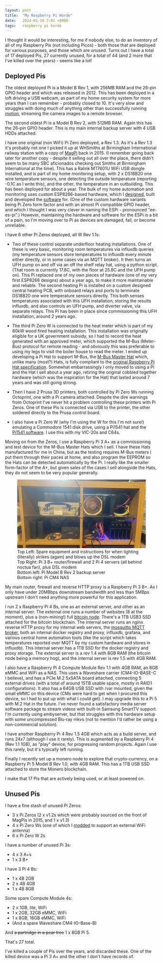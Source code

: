```yaml
---
layout: post
title:  "My Raspberry Pi Horde"
date:   2024-02-10 7:01 +0000
tags:   raspberry pi horde
---
```


I thought it would be interesting, for me if nobody else, to do an inventory of all of my Raspberry Pis (not including Picos) - both those that are deployed for various purposes, and those which are unused.  Turns out I have a total of 17 deployed Pis, 27 currently unused, for a total of 44 (and 2 more that I've killed over the years) - seems like a lot!

## Deployed Pis

The oldest deployed Pi is a Model B Rev 1, with 256MB RAM and the 26-pin GPIO header and which was released in 2012.  This has been deployed in a loft driving a USB webcam, as part of my home security system for more years than I can remember - probably closed to 10.  It's very slow and struggles with doing much of anything other than successfully running [motion](https://github.com/Motion-Project/motion), streaming the camera images to a remote browser.

The second oldest Pi is a Model B Rev 2, with 512MB RAM.  Again this has the 26-pin GPIO header.  This is my main internal backup server with 4 USB HDDs attached.

I have one original (non WiFi) Pi Zero deployed, a Rev 1.3.  As it's a Rev 1.3 it's probably not one I picked it up at WHSmiths at Birmingham International railway station with a copy of [MagPi](https://www.theguardian.com/technology/2015/nov/26/raspberry-pi-zero-computer-cheap-free-magazine-magpi) back in 2015.  (I remember going back later for another copy - despite it selling out all over the place, there didn't seem to be many SBC aficionados checking out Smiths at Birmingham International at the time).  This has a Ralink MT7601U WiFi USB dongle installed, and is part of my home monitoring setup, with 2 x DS18B20 one wire temperature sensors, one detecting the outside temperature (reporting -0.1C as I write this), and the other, the temperature in an outbuilding.  This has been deployed for about a year.  The bulk of my home automation and monitoring uses custom ESP8266-based hardware, which I [designed](https://github.com/piersfinlayson/otb-iot/blob/master/docs/source/espi.rst), built and developed the [software](https://github.com/piersfinlayson/otb-iot) for.  (One of the custom hardware variants being Pi Zero form factor and with an almost Pi compatible GPIO header, and which I thought I was very clever in naming the ESPi - pronounced "ee-es-pi".)  However, maintaining the hardware and software for the ESPi is a bit of a pain, so I'm moving over to Pi as devices are damaged, fail, or become unreliable.

I have 6 other Pi Zeros deployed, all W Rev 1.1s:

* Two of these control separate underfloor heating installations.  One of these is very basic, monitoring room temperatures via influxdb queries (my temperature sensors store temperatures to influxdb every minute either directly, or in some cases via an MQTT broker).  It then turns an UFH pump on and off via an off the shelf relay hat, using a python script.  (That room is currently 17.8C, with the floor at 25.8C and the UFH pump on).  This Pi replaced one of my own pieces of hardware (one of my very first ESP8266 designs) about a year ago, to make it more maintainable and reliable.  The second heating Pi is installed on a custom designed central heating PCB, with onboard relays and ports to terminate DS18B20 one wire temperature sensors directly.  This both senses temperatures associated with this UFH installation, storing the results influxdb, and also controls an UFH pump, and diverter valve, via separate relays.  This Pi has been in place since commissioning this UFH installation, around 2 years ago.

* The third Pi Zero W is connected to the heat meter which is part of my 80kW wood fired heating installation.  This installation was originally eligible for a UK government subsidy, so I had to record the heat generated with an approved meter, which supported the M-Bus (Meter-Bus) protocol for remote reading - and obviously this was preferable to using my legs to visit the boiler house to read the meter.  I ended up developing a Pi Hat to support M-Bus, the [M-Bus Master Hat](https://www.packom.net/product/m-bus-master-hat/) which, unlike many (most?) Hats, is fully compliant to the [original Raspberry Pi Hat specification](https://github.com/raspberrypi/hats).  Somewhat embarrassingly I only moved to using a Pi and the Hat I sell about a year ago, retiring the original cobbled together hardware (which was the inspiration for the Hat) that lasted around 7 years and was still going strong.

* Then I have 2 Prusa 3D printers, both controlled by Pi Zero Ws running Octoprint, one with a Pi camera attached.  Despite the dire warnings from Octoprint I've never hit a problem controlling these printers with Pi Zeros.  One of these Pis is connected via USB to the printer, the other soldered directly to the Prusa control board.

* I also have a Pi Zero W (why I'm using the W for this I'm not sure!) emulating a Commodore 1541 disk drive, using a Pi1541 hat and the [Pi1541 software](https://github.com/pi1541/Pi1541).  I use this with my VIC-20s and C64s.

Moving on from the Zeros, I use a Raspberry Pi 3 A+ as a commissioning and test device for the M-Bus Master Hats which I sell.  I have these Hats manufactured for me in China, but as the testing requires M-Bus meters I put them through their paces at home, and also program the EEPROM so the Hats can be detected automatically by the Pi.  I really like the smaller form-factor of the A+, but given sales of the cases I sell alongside the Hats, they do not seem to be very popular generally.


<figure>
  <img alt="Some Raspberry Pis" src="/static/img/pi_servers_feb_24.jpg" width="480" />
  <figcaption>Top Left: Spare equipment and instructions for when lighting (literally) strikes (again) and blows up the DSL modem</figcaption>
  <figcaption>Top Right: Pi 3 B+ router/firewall and 2 Pi 4 servers (all behind noctua fan), plus DSL modem</figcaption>
  <figcaption>Bottom left: Pi Model B Rev 2 backup server</figcaption>
  <figcaption>Bottom right: Pi CM4 NAS</figcaption>
</figure>

My main router, firewall and reverse HTTP proxy is a Raspberry Pi 3 B+.  As I only have under 20MBbps downstream bandwidth and less than 5MBps upstream I don't need anything more powerful for this application.

I run 2 x Raspberry Pi 4 Bs, one as an external server, and other as an internal server.  The external one runs a number of websites (8 at the moment), plus a (non-mining!) full [bitcoin node](https://github.com/piersfinlayson/bitcoin-docker).  There's a 1TB USB3 SSD attached for the bitcoin blockchain.  The internal server runs an nginx reverse HTTP proxy for my internal web servers, the [mosquitto MQTT broker](https://github.com/eclipse/mosquitto), both an internal docker registry and proxy, influxdb, grafana, and various central home automation tools (like the script which takes temperatures reported over MQTT by my custom hardware and stores in influxdb).  This internal server has a 1TB SSD for the docker registry and proxy storage.  The external server is a rev 1.4 with 8GB RAM (the bitcoin node being a memory hog), and the internal server is rev 1.5 with 4GB RAM.

I also have a Raspberry Pi 4 Compute Module Rev 1.1 with 4GB RAM, an 8GB eMMC and WiFi as a NAS.  This uses a Waveshare carrier (CM4-IO-BASE-C I believe), and has a PCIe M.2 5xSATA board attached, connecting 5 external drives (with a total of around 15TB usable space, mostly in RAID1 configurations).  It also has a 64GB USB SSD with /var mounted, given the small eMMC on this device (CMs were hard to get when I procured this device, so I had to put up with what I could get).  I may upgrade this to a Pi 5 with M.2 Hat in the future.  I've never found a satisfactory media server software package to stream videos with built-in Samsung SmartTV support.  I'm currently using embyserver, but that struggles with this hardware setup with some uncompressed Blu-ray mkvs (not to mention I'd rather be using a non-commercial solution).

I have another Raspberry Pi 4 Rev 1.5 4GB which acts as a build server, and runs 24x7 (although I use it rarely).  This is augmented by a Raspberry Pi 4 (Rev 1.1 1GB), as "play" device, for progressing random projects.  Again I use this rarely, but it's typically left running.

Finally I recently set up a monero node to explore that crypto-currency, on a Raspberry Pi 5 Model B Rev 1.0, with 4GB RAM.  This has a 1TB USB SSD attached to store the Monero blockchain.

I make that 17 Pis that are actively being used, or at least powered on.

## Unused Pis

I have a fine stash of unused Pi Zeros:
* 3 x Pi Zeros (2 x v1.2s which were probably sourced on the front of MagPis in 2015, and 1 x v1.3)
* 4 x Pi Zero Ws (one of which I [modded](https://hackaday.com/2017/03/07/adding-an-external-antenna-to-the-raspberry-pi-zero-w/) to support an external WiFi antenna)
* 6 x Pi Zero W 2s

I have a number of unused Pi 3s:
* 4 x 3 A+s
* 1 x 3 B+

I have 3 Pi 4 Bs:
* 1 x 4B 2GB
* 2 x 4B 4GB
* 1 x 4B 8GB

Some spare Compute Module 4s:
* 2 x 1GB, lite, WiFi
* 1 x 2GB, 32GB eMMC, WiFi
* 1 x 8GB, 16GB eMMC, WiFi
* (And a spare Waveshare CM4-IO-Base-B)

And ~~a partridge in a pear tree~~ 1 x 8GB Pi 5.

That's 27 total.

I've killed a couple of Pis over the years, and discarded these.  One of the killed device was a Pi 3 A+ and the other I don't have records of.
